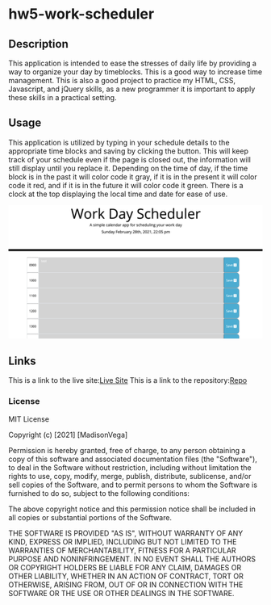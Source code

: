 # hw5-work-scheduler

## Description

This application is intended to ease the stresses of daily life by providing a way to organize your day by timeblocks.  This is a good way to increase time management.  This is also a good project to practice my HTML, CSS, Javascript, and jQuery skills, as a new programmer it is important to apply these skills in a practical setting.

## Usage

This application is utilized by typing in your schedule details to the appropriate time blocks and saving by clicking the button.  This will keep track of your schedule even if the page is closed out, the information will still display until you replace it.  Depending on the time of day, if the time block is in the past it will color code it gray, if it is in the present it will color code it red, and if it is in the future it will color code it green.  There is a clock at the top displaying the local time and date for ease of use.

![scheduler](assets/schedule.png)

## Links

This is a link to the live site:[Live Site](https://madison-vega.github.io/hw5-work-scheduler/index.html)
This is a link to the repository:[Repo](https://github.com/madison-vega/hw5-work-scheduler)


### License

MIT License

Copyright (c) [2021] [MadisonVega]

Permission is hereby granted, free of charge, to any person obtaining a copy
of this software and associated documentation files (the "Software"), to deal
in the Software without restriction, including without limitation the rights
to use, copy, modify, merge, publish, distribute, sublicense, and/or sell
copies of the Software, and to permit persons to whom the Software is
furnished to do so, subject to the following conditions:

The above copyright notice and this permission notice shall be included in all
copies or substantial portions of the Software.

THE SOFTWARE IS PROVIDED "AS IS", WITHOUT WARRANTY OF ANY KIND, EXPRESS OR
IMPLIED, INCLUDING BUT NOT LIMITED TO THE WARRANTIES OF MERCHANTABILITY,
FITNESS FOR A PARTICULAR PURPOSE AND NONINFRINGEMENT. IN NO EVENT SHALL THE
AUTHORS OR COPYRIGHT HOLDERS BE LIABLE FOR ANY CLAIM, DAMAGES OR OTHER
LIABILITY, WHETHER IN AN ACTION OF CONTRACT, TORT OR OTHERWISE, ARISING FROM,
OUT OF OR IN CONNECTION WITH THE SOFTWARE OR THE USE OR OTHER DEALINGS IN THE
SOFTWARE.